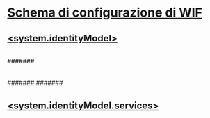 # [Schema di configurazione di WIF](index.md)
## [<system.identityModel>](system-identitymodel.md)
### [<identityConfiguration>](identityconfiguration.md)
#### [<caches>](caches.md)
##### [<sessionSecurityTokenCache>](sessionsecuritytokencache.md)
##### [<tokenReplayCache>](tokenreplaycache.md)
#### [<certificateValidation>](certificatevalidation.md)
##### [<certificateValidator>](certificatevalidator.md)
#### [<claimsAuthenticationManager>](claimsauthenticationmanager.md)
#### [<claimsAuthorizationManager>](claimsauthorizationmanager.md)
#### [<claimTypeRequired>](claimtyperequired.md)
##### [<claimType>](claimtype.md)
#### [<securityTokenHandlers>](securitytokenhandlers.md)
##### [<securityTokenHandlerConfiguration>](securitytokenhandlerconfiguration.md)
###### [<audienceUris>](audienceuris.md)
###### [<issuerNameRegistry>](issuernameregistry.md)
####### [<trustedIssuers>](trustedissuers.md)
###### [<issuerTokenResolver>](issuertokenresolver.md)
###### [<serviceTokenResolver>](servicetokenresolver.md)
##### [<add>](add.md)
###### [<x509SecurityTokenHandlerRequirement>](x509securitytokenhandlerrequirement.md)
###### [<userNameSecurityTokenHandlerRequirement>](usernamesecuritytokenhandlerrequirement.md)
###### [<samlSecurityTokenRequirement>](samlsecuritytokenrequirement.md)
####### [<nameClaimType>](nameclaimtype.md)
####### [<roleClaimType>](roleclaimtype.md)
###### [<sessionTokenRequirement>](sessiontokenrequirement.md)
##### [<clear>](clear.md)
##### [<remove>](remove.md)
#### [<tokenReplayDetection>](tokenreplaydetection.md)
## [<system.identityModel.services>](system-identitymodel-services.md)
### [<federationConfiguration>](federationconfiguration.md)
#### [<wsFederation>](wsfederation.md)
#### [<serviceCertificate>](servicecertificate.md)
##### [<certificateReference>](certificatereference.md)
#### [<cookieHandler>](cookiehandler.md)
##### [<chunkedCookieHandler>](chunkedcookiehandler.md)
##### [<customCookieHandler>](customcookiehandler.md)
